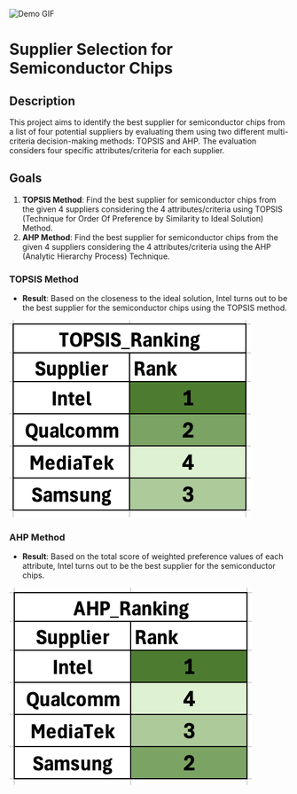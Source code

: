![Demo GIF](image_processing20191030-27317-1d6n4nq.gif)


# Supplier Selection for Semiconductor Chips

## Description
This project aims to identify the best supplier for semiconductor chips from a list of four potential suppliers by evaluating them using two different multi-criteria decision-making methods: TOPSIS and AHP. The evaluation considers four specific attributes/criteria for each supplier.

## Goals
1. **TOPSIS Method**: Find the best supplier for semiconductor chips from the given 4 suppliers considering the 4 attributes/criteria using TOPSIS (Technique for Order Of Preference by Similarity to Ideal Solution) Method.
2. **AHP Method**: Find the best supplier for semiconductor chips from the given 4 suppliers considering the 4 attributes/criteria using the AHP (Analytic Hierarchy Process) Technique.


### TOPSIS Method
- **Result**: Based on the closeness to the ideal solution, Intel turns out to be the best supplier for the semiconductor chips using the TOPSIS method.

![TOPSIS Result](TOPSIS_Ranking_SS.png)

### AHP Method
- **Result**: Based on the total score of weighted preference values of each attribute, Intel turns out to be the best supplier for the semiconductor chips.

![AHP Result](AHP_Ranking_SS.png)

